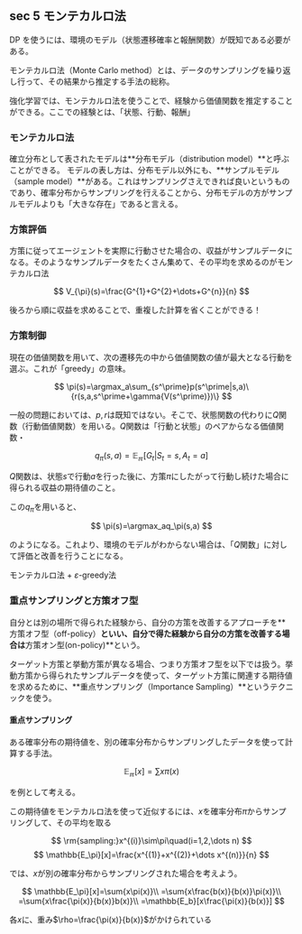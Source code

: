 ## sec 5 モンテカルロ法
DP を使うには、環境のモデル（状態遷移確率と報酬関数）が既知である必要がある。

モンテカルロ法（Monte Carlo method）とは、データのサンプリングを繰り返し行って、その結果から推定する手法の総称。

強化学習では、モンテカルロ法を使うことで、経験から価値関数を推定することができる。ここでの経験とは、「状態、行動、報酬」

### モンテカルロ法
確立分布として表されたモデルは**分布モデル（distribution model）**と呼ぶことができる。
モデルの表し方は、分布モデル以外にも、**サンプルモデル（sample model）**がある。これはサンプリングさえできれば良いというものであり、確率分布からサンプリングを行えることから、分布モデルの方がサンプルモデルよりも「大きな存在」であると言える。

### 方策評価
方策に従ってエージェントを実際に行動させた場合の、収益がサンプルデータになる。そのようなサンプルデータをたくさん集めて、その平均を求めるのがモンテカルロ法

$$
V_{\pi}(s)=\frac{G^{1}+G^{2}+\dots+G^{n}}{n}
$$

後ろから順に収益を求めることで、重複した計算を省くことができる！


### 方策制御
現在の価値関数を用いて、次の遷移先の中から価値関数の値が最大となる行動を選ぶ。これが「greedy」の意味。

$$
\pi(s)=\argmax_a\sum_{s^\prime}p(s^\prime|s,a)\{r(s,a,s^\prime+\gamma{V(s^\prime)})\}
$$

一般の問題においては、$p,r$は既知ではない。そこで、状態関数の代わりに$Q$関数（行動価値関数）を用いる。$Q$関数は「行動と状態」のペアからなる価値関数・

$$
q_{\pi}(s,a)=\mathbb{E_{\pi}}[G_t|S_t=s,A_t=a]
$$

$Q$関数は、状態$s$で行動$a$を行った後に、方策$\pi$にしたがって行動し続けた場合に得られる収益の期待値のこと。

この$q_\pi$を用いると、

$$
\pi(s)=\argmax_aq_\pi(s,a)
$$

のようになる。これより、環境のモデルがわからない場合は、「$Q$関数」に対して評価と改善を行うことになる。

モンテカルロ法 + $\varepsilon$-greedy法

### 重点サンプリングと方策オフ型
自分とは別の場所で得られた経験から、自分の方策を改善するアプローチを**方策オフ型（off-policy）**といい、自分で得た経験から自分の方策を改善する場合は**方策オン型(on-policy)**という。

ターゲット方策と挙動方策が異なる場合、つまり方策オフ型を以下では扱う。挙動方策から得られたサンプルデータを使って、ターゲット方策に関連する期待値を求めるために、**重点サンプリング（Importance Sampling）**というテクニックを使う。

#### 重点サンプリング
ある確率分布の期待値を、別の確率分布からサンプリングしたデータを使って計算する手法。

$$
\mathbb{E_\pi}[x]=\sum{x\pi(x)}
$$

を例として考える。

この期待値をモンテカルロ法を使って近似するには、$x$を確率分布$\pi$からサンプリングして、その平均を取る

$$
\rm{sampling:}x^{(i)}\sim\pi\quad(i=1,2,\dots n)
$$
$$
\mathbb{E_\pi}[x]=\frac{x^{(1)}+x^{(2)}+\dots x^{(n)}}{n}
$$

では、$x$が別の確率分布からサンプリングされた場合を考えよう。

$$
\mathbb{E_\pi}[x]=\sum{x\pi(x)}\\
=\sum{x\frac{b(x)}{b(x)}\pi(x)}\\
=\sum{x\frac{\pi(x)}{b(x)}b(x)}\\
=\mathbb{E_b}[x\frac{\pi(x)}{b(x)}]
$$

各$x$に、重み$\rho=\frac{\pi(x)}{b(x)}$がかけられている



